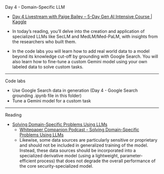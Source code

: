 Day 4 - Domain-Specific LLM
* [Day 4 Livestream with Paige Bailey – 5-Day Gen AI Intensive Course | Kaggle](https://www.youtube.com/live/odvuLMJWUSU?si=a4ybCFKB7UDaVbSX)

* In today’s reading, you’ll delve into the creation and application of specialized LLMs like SecLM and MedLM/Med-PaLM, with insights from the researchers who built them.

* In the code labs you will learn how to add real world data to a model beyond its knowledge cut-off by grounding with Google Search.  You will also learn how to fine-tune a custom Gemini model using your own labeled data to solve custom tasks.

- - - -

Code labs
 * Use Google Search data in generation (Day 4 - Google Search grounding .ipynb file in this folder)
 * Tune a Gemini model for a custom task

- - - -

Reading
* [Solving Domain-Specific Problems Using LLMs](https://www.kaggle.com/whitepaper-solving-domains-specific-problems-using-llms)
  * [Whitepaper Companion Podcast - Solving Domain-Specific Problems Using LLMs](https://youtu.be/b1a4ZOQ8XdI?si=X_p_ygPOz0j8Kvef)
  * Likewise, some data sources are
particularly sensitive or proprietary and should not be included in generalized training of
the model. Instead, these data sources should be incorporated into a specialized derivative
model (using a lightweight, parameter-efficient process) that does not degrade the overall
performance of the core security-specialized model.
